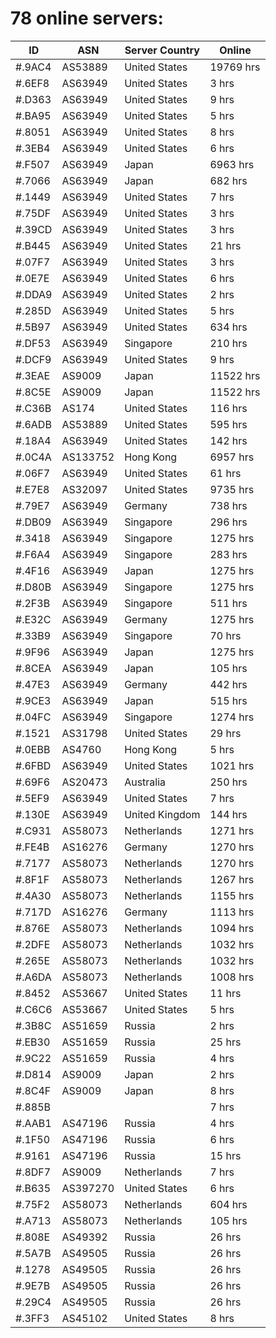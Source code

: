 # 78 online servers:

| ID | ASN | Server Country | Online |
| ------ | ------ | ------ | ------ |
| #.9AC4 | AS53889 | United States | 19769 hrs |
| #.6EF8 | AS63949 | United States | 3 hrs |
| #.D363 | AS63949 | United States | 9 hrs |
| #.BA95 | AS63949 | United States | 5 hrs |
| #.8051 | AS63949 | United States | 8 hrs |
| #.3EB4 | AS63949 | United States | 6 hrs |
| #.F507 | AS63949 | Japan | 6963 hrs |
| #.7066 | AS63949 | Japan | 682 hrs |
| #.1449 | AS63949 | United States | 7 hrs |
| #.75DF | AS63949 | United States | 3 hrs |
| #.39CD | AS63949 | United States | 3 hrs |
| #.B445 | AS63949 | United States | 21 hrs |
| #.07F7 | AS63949 | United States | 3 hrs |
| #.0E7E | AS63949 | United States | 6 hrs |
| #.DDA9 | AS63949 | United States | 2 hrs |
| #.285D | AS63949 | United States | 5 hrs |
| #.5B97 | AS63949 | United States | 634 hrs |
| #.DF53 | AS63949 | Singapore | 210 hrs |
| #.DCF9 | AS63949 | United States | 9 hrs |
| #.3EAE | AS9009 | Japan | 11522 hrs |
| #.8C5E | AS9009 | Japan | 11522 hrs |
| #.C36B | AS174 | United States | 116 hrs |
| #.6ADB | AS53889 | United States | 595 hrs |
| #.18A4 | AS63949 | United States | 142 hrs |
| #.0C4A | AS133752 | Hong Kong | 6957 hrs |
| #.06F7 | AS63949 | United States | 61 hrs |
| #.E7E8 | AS32097 | United States | 9735 hrs |
| #.79E7 | AS63949 | Germany | 738 hrs |
| #.DB09 | AS63949 | Singapore | 296 hrs |
| #.3418 | AS63949 | Singapore | 1275 hrs |
| #.F6A4 | AS63949 | Singapore | 283 hrs |
| #.4F16 | AS63949 | Japan | 1275 hrs |
| #.D80B | AS63949 | Singapore | 1275 hrs |
| #.2F3B | AS63949 | Singapore | 511 hrs |
| #.E32C | AS63949 | Germany | 1275 hrs |
| #.33B9 | AS63949 | Singapore | 70 hrs |
| #.9F96 | AS63949 | Japan | 1275 hrs |
| #.8CEA | AS63949 | Japan | 105 hrs |
| #.47E3 | AS63949 | Germany | 442 hrs |
| #.9CE3 | AS63949 | Japan | 515 hrs |
| #.04FC | AS63949 | Singapore | 1274 hrs |
| #.1521 | AS31798 | United States | 29 hrs |
| #.0EBB | AS4760 | Hong Kong | 5 hrs |
| #.6FBD | AS63949 | United States | 1021 hrs |
| #.69F6 | AS20473 | Australia | 250 hrs |
| #.5EF9 | AS63949 | United States | 7 hrs |
| #.130E | AS63949 | United Kingdom | 144 hrs |
| #.C931 | AS58073 | Netherlands | 1271 hrs |
| #.FE4B | AS16276 | Germany | 1270 hrs |
| #.7177 | AS58073 | Netherlands | 1270 hrs |
| #.8F1F | AS58073 | Netherlands | 1267 hrs |
| #.4A30 | AS58073 | Netherlands | 1155 hrs |
| #.717D | AS16276 | Germany | 1113 hrs |
| #.876E | AS58073 | Netherlands | 1094 hrs |
| #.2DFE | AS58073 | Netherlands | 1032 hrs |
| #.265E | AS58073 | Netherlands | 1032 hrs |
| #.A6DA | AS58073 | Netherlands | 1008 hrs |
| #.8452 | AS53667 | United States | 11 hrs |
| #.C6C6 | AS53667 | United States | 5 hrs |
| #.3B8C | AS51659 | Russia | 2 hrs |
| #.EB30 | AS51659 | Russia | 25 hrs |
| #.9C22 | AS51659 | Russia | 4 hrs |
| #.D814 | AS9009 | Japan | 2 hrs |
| #.8C4F | AS9009 | Japan | 8 hrs |
| #.885B |  |  | 7 hrs |
| #.AAB1 | AS47196 | Russia | 4 hrs |
| #.1F50 | AS47196 | Russia | 6 hrs |
| #.9161 | AS47196 | Russia | 15 hrs |
| #.8DF7 | AS9009 | Netherlands | 7 hrs |
| #.B635 | AS397270 | United States | 6 hrs |
| #.75F2 | AS58073 | Netherlands | 604 hrs |
| #.A713 | AS58073 | Netherlands | 105 hrs |
| #.808E | AS49392 | Russia | 26 hrs |
| #.5A7B | AS49505 | Russia | 26 hrs |
| #.1278 | AS49505 | Russia | 26 hrs |
| #.9E7B | AS49505 | Russia | 26 hrs |
| #.29C4 | AS49505 | Russia | 26 hrs |
| #.3FF3 | AS45102 | United States | 8 hrs |


